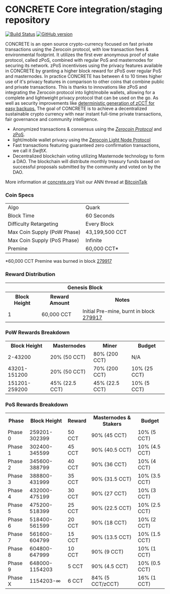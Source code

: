 CONCRETE Core integration/staging repository
=====================================

[![Build Status](https://travis-ci.org/CONCRETE-Project/CONCRETE.svg?branch=master)](https://travis-ci.org/CONCRETE-Project/CONCRETE) [![GitHub version](https://badge.fury.io/gh/CONCRETE-Project%2FCONCRETE.svg)](https://badge.fury.io/gh/CONCRETE-Project%2FCONCRETE)

CONCRETE is an open source crypto-currency focused on fast private transactions using the Zerocoin protocol, with low transaction fees & environmental footprint.  It utilizes the first ever anonymous proof of stake protocol, called zPoS, combined with regular PoS and masternodes for securing its network. zPoS incentivises using the privacy features available in CONCRETE by granting a higher block reward for zPoS over regular PoS and masternodes. In practice CONCRETE has between 4 to 10 times higher use of it's privacy features in comparison to other coins that combine public and private transactions. This is thanks to innovations like zPoS and integrating the Zerocoin protocol into light/mobile wallets, allowing for a complete and lightweight privacy protocol that can be used on the go. As well as security improvements like [deterministic generation of zCCT for easy backups.](https://www.reddit.com/r/concrete/comments/8gbjf7/how_to_use_deterministic_zerocoin_generation/)
The goal of CONCRETE is to achieve a decentralized sustainable crypto currency with near instant full-time private transactions, fair governance and community intelligence.
- Anonymized transactions & consensus using the [_Zerocoin Protocol_](http://www.concrete.org/zcct) and [zPoS](https://concrete.org/zpos/).
- light/mobile wallet privacy using the [Zerocoin Light Node Protocol](https://concrete.org/wp-content/uploads/2018/11/Zerocoin_Light_Node_Protocol.pdf)
- Fast transactions featuring guaranteed zero confirmation transactions, we call it _SwiftX_.
- Decentralized blockchain voting utilizing Masternode technology to form a DAO. The blockchain will distribute monthly treasury funds based on successful proposals submitted by the community and voted on by the DAO.

More information at [concrete.org](http://www.concrete.org) Visit our ANN thread at [BitcoinTalk](http://www.bitcointalk.org/index.php?topic=1262920)

### Coin Specs
<table>
<tr><td>Algo</td><td>Quark</td></tr>
<tr><td>Block Time</td><td>60 Seconds</td></tr>
<tr><td>Difficulty Retargeting</td><td>Every Block</td></tr>
<tr><td>Max Coin Supply (PoW Phase)</td><td>43,199,500 CCT</td></tr>
<tr><td>Max Coin Supply (PoS Phase)</td><td>Infinite</td></tr>
<tr><td>Premine</td><td>60,000 CCT*</td></tr>
</table>

*60,000 CCT Premine was burned in block [279917](http://www.presstab.pw/phpexplorer/CONCRETE/block.php?blockhash=206d9cfe859798a0b0898ab00d7300be94de0f5469bb446cecb41c3e173a57e0)

### Reward Distribution

<table>
<th colspan=4>Genesis Block</th>
<tr><th>Block Height</th><th>Reward Amount</th><th>Notes</th></tr>
<tr><td>1</td><td>60,000 CCT</td><td>Initial Pre-mine, burnt in block <a href="http://www.presstab.pw/phpexplorer/CONCRETE/block.php?blockhash=206d9cfe859798a0b0898ab00d7300be94de0f5469bb446cecb41c3e173a57e0">279917</a></td></tr>
</table>

### PoW Rewards Breakdown

<table>
<th>Block Height</th><th>Masternodes</th><th>Miner</th><th>Budget</th>
<tr><td>2-43200</td><td>20% (50 CCT)</td><td>80% (200 CCT)</td><td>N/A</td></tr>
<tr><td>43201-151200</td><td>20% (50 CCT)</td><td>70% (200 CCT)</td><td>10% (25 CCT)</td></tr>
<tr><td>151201-259200</td><td>45% (22.5 CCT)</td><td>45% (22.5 CCT)</td><td>10% (5 CCT)</td></tr>
</table>

### PoS Rewards Breakdown

<table>
<th>Phase</th><th>Block Height</th><th>Reward</th><th>Masternodes & Stakers</th><th>Budget</th>
<tr><td>Phase 0</td><td>259201-302399</td><td>50 CCT</td><td>90% (45 CCT)</td><td>10% (5 CCT)</td></tr>
<tr><td>Phase 1</td><td>302400-345599</td><td>45 CCT</td><td>90% (40.5 CCT)</td><td>10% (4.5 CCT)</td></tr>
<tr><td>Phase 2</td><td>345600-388799</td><td>40 CCT</td><td>90% (36 CCT)</td><td>10% (4 CCT)</td></tr>
<tr><td>Phase 3</td><td>388800-431999</td><td>35 CCT</td><td>90% (31.5 CCT)</td><td>10% (3.5 CCT)</td></tr>
<tr><td>Phase 4</td><td>432000-475199</td><td>30 CCT</td><td>90% (27 CCT)</td><td>10% (3 CCT)</td></tr>
<tr><td>Phase 5</td><td>475200-518399</td><td>25 CCT</td><td>90% (22.5 CCT)</td><td>10% (2.5 CCT)</td></tr>
<tr><td>Phase 6</td><td>518400-561599</td><td>20 CCT</td><td>90% (18 CCT)</td><td>10% (2 CCT)</td></tr>
<tr><td>Phase 7</td><td>561600-604799</td><td>15 CCT</td><td>90% (13.5 CCT)</td><td>10% (1.5 CCT)</td></tr>
<tr><td>Phase 8</td><td>604800-647999</td><td>10 CCT</td><td>90% (9 CCT)</td><td>10% (1 CCT)</td></tr>
<tr><td>Phase 9</td><td>648000-1154203</td><td>5 CCT</td><td>90% (4.5 CCT)</td><td>10% (0.5 CCT)</td></tr>
<tr><td>Phase X</td><td>1154203-∞</td><td>6 CCT</td><td>84% (5 CCT/zCCT)</td><td>16% (1 CCT)</td></tr>
</table>
